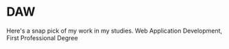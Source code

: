 # DAW
Here's a snap pick of my work in my studies.
Web Application Development, First Professional Degree
